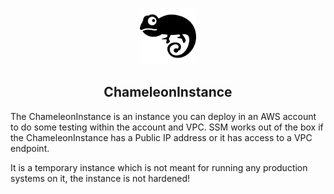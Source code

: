 <p align="center"><a href="https://www.flaticon.com/free-icons/chameleon" title="chameleon icons"><img src=".github/chameleon.png" height="90" alt="Project Logo"></a></p>
<h2 align="center">ChameleonInstance</h3>

The ChameleonInstance is an instance you can deploy in an AWS account to do some testing within the account and VPC.
SSM works out of the box if the ChameleonInstance has a Public IP address or it has access to a VPC endpoint.

It is a temporary instance which is not meant for running any production systems on it, the instance is not hardened!
